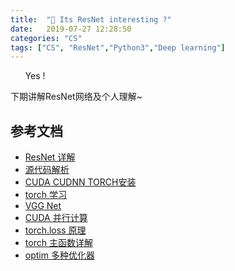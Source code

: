 ```yaml
---
title:  "📕 Its ResNet interesting ?"
date:   2019-07-27 12:28:50
categories: "CS"
tags: ["CS", "ResNet","Python3","Deep learning"]
---
```

&nbsp;&nbsp;&nbsp;&nbsp;&nbsp;&nbsp;Yes ! <br>

下期讲解ResNet网络及个人理解~

## 参考文档
- [ResNet 详解](https://blog.csdn.net/lanran2/article/details/79057994)
- [源代码解析](https://zhuanlan.zhihu.com/p/31502877)
- [CUDA CUDNN TORCH安装](https://github.com/floydhub/dl-setup)
- [torch 学习](https://zhuanlan.zhihu.com/p/25572330)
- [VGG Net](https://blog.csdn.net/dcrmg/article/details/79254654)
- [CUDA 并行计算](https://www.pytorchtutorial.com/pytorch-large-batches-multi-gpu-and-distributed-training/)
- [torch.loss 原理](https://blog.csdn.net/qq_22210253/article/details/85229988)
- [torch 主函数详解](https://blog.csdn.net/u014380165/article/details/78525273/)
- [optim 多种优化器](https://zhuanlan.zhihu.com/p/22252270)
